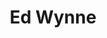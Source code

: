 ---
title: "Ed Wynne"
summary: "Ed Wynne is a psychedelic rock guitarist, synth player and composer, leader of and , as well as a solo artist from Somerset, UK."
image: "ed-wynne.jpg"
apple_music_artist_url: "https://music.apple.com/gb/artist/ed-wynne/272568847"
wikipedia_url: "none"
---